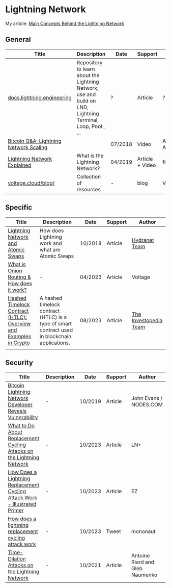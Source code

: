 # Lightning Network

My article: [Main Concepts Behind the Lightning Network ](https://rya-sge.github.io/access-denied/2023/12/21/lightning-network/)

## General

| Title                                                        | Description                                                  | Date    | Support         | Author                  |
| ------------------------------------------------------------ | ------------------------------------------------------------ | ------- | --------------- | ----------------------- |
| [docs.lightning.engineering](https://docs.lightning.engineering) | Repository to learn about the Lightning Network, use and build on LND, Lightning Terminal, Loop, Pool , ... | ?       | Article         | ?                       |
| [Bitcoin Q&A: Lightning Network Scaling](https://www.youtube.com/watch?v=4KiWkwo48k0) |                                                              | 07/2018 | Video           | Andreas M. Antonopoulos |
| [Lightning Network Explained](https://finematics.com/lightning-network-explained/) | What is the Lightning Network?                               | 04/2019 | Article + Video | finematics              |
| [voltage.cloud/blog/](https://voltage.cloud/blog/)           | Collection of resources                                      | -       | blog            | VOLTAGE                 |

## Specific

| Title                                                        | Description                                                  | Date    | Support | Author                                                       |
| ------------------------------------------------------------ | ------------------------------------------------------------ | ------- | ------- | ------------------------------------------------------------ |
| [Lightning Network and Atomic Swaps](https://medium.com/stakenet/lightning-network-and-atomic-swaps-f24eb4996eb9) | How does Lightning work and what are Atomic Swaps            | 10/2018 | Article | [Hydranet Team](https://medium.com/@stakenet-platform?source=post_page-----f24eb4996eb9--------------------------------) |
| [What is Onion Routing & How does it work?](https://voltage.cloud/blog/lightning-network-faq/what-is-onion-routing-how-does-it-work/) | -                                                            | 04/2023 | Article | Voltage                                                      |
| [Hashed Timelock Contract (HTLC): Overview and Examples in Crypto](https://www.investopedia.com/terms/h/hashed-timelock-contract.asp) | A hashed timelock contract (HTLC) is a type of smart contract used in blockchain applications. | 08/2023 | Article | [The Investopedia Team](https://www.investopedia.com/contributors/0/) |
|                                                              |                                                              |         |         |                                                              |

## Security

| Title                                                        | Description | Date    | Support | Author                          |
| ------------------------------------------------------------ | ----------- | ------- | ------- | ------------------------------- |
| [Bitcoin Lightning Network Developer Reveals Vulnerability](https://nodes.com/news/bitcoin-lightning-network-developer-reveals-vulnerability) | -           | 10/2019 | Article | John Evans / NODES.COM          |
| [What to Do About Replacement Cycling Attacks on the Lightning Network](https://lightningnetwork.plus/posts/471) | -           | 10/2023 | Article | LN+                             |
| [How Does a Lightning Replacement Cycling Attack Work - Illustrated Primer](https://www.nobsbitcoin.com/how-does-a-lightning-replacement-cycling-attack-work/) | -           | 10/2023 | Article | EZ                              |
| [How does a lightning replacement cycling attack work](https://twitter.com/mononautical/status/1715736832950825224) | -           | 10/2023 | Tweet   | mononaut                        |
| [Time-Dilation Attacks on the Lightning Network](https://cryptoeconomicsystems.pubpub.org/pub/riard-lightning-dilation/release/1) | -           | 10/2021 | Article | Antoine Riard and Gleb Naumenko |